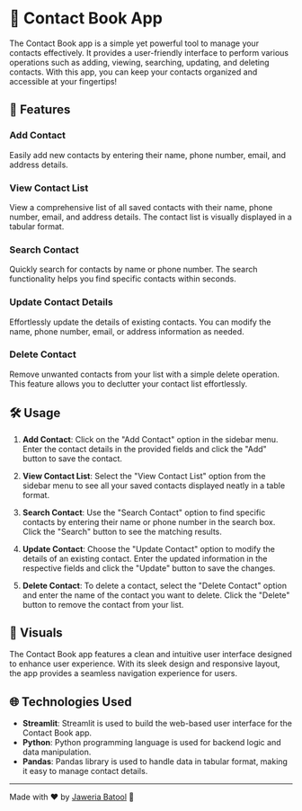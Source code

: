 # 📇 Contact Book App

The Contact Book app is a simple yet powerful tool to manage your contacts effectively. It provides a user-friendly interface to perform various operations such as adding, viewing, searching, updating, and deleting contacts. With this app, you can keep your contacts organized and accessible at your fingertips!

## 🚀 Features

### Add Contact
Easily add new contacts by entering their name, phone number, email, and address details.

### View Contact List
View a comprehensive list of all saved contacts with their name, phone number, email, and address details. The contact list is visually displayed in a tabular format.

### Search Contact
Quickly search for contacts by name or phone number. The search functionality helps you find specific contacts within seconds.

### Update Contact Details
Effortlessly update the details of existing contacts. You can modify the name, phone number, email, or address information as needed.

### Delete Contact
Remove unwanted contacts from your list with a simple delete operation. This feature allows you to declutter your contact list effortlessly.

## 🛠️ Usage

1. **Add Contact**: Click on the "Add Contact" option in the sidebar menu. Enter the contact details in the provided fields and click the "Add" button to save the contact.

2. **View Contact List**: Select the "View Contact List" option from the sidebar menu to see all your saved contacts displayed neatly in a table format.

3. **Search Contact**: Use the "Search Contact" option to find specific contacts by entering their name or phone number in the search box. Click the "Search" button to see the matching results.

4. **Update Contact**: Choose the "Update Contact" option to modify the details of an existing contact. Enter the updated information in the respective fields and click the "Update" button to save the changes.

5. **Delete Contact**: To delete a contact, select the "Delete Contact" option and enter the name of the contact you want to delete. Click the "Delete" button to remove the contact from your list.

## 🎨 Visuals

The Contact Book app features a clean and intuitive user interface designed to enhance user experience. With its sleek design and responsive layout, the app provides a seamless navigation experience for users.

## 🌐 Technologies Used

- **Streamlit**: Streamlit is used to build the web-based user interface for the Contact Book app.
- **Python**: Python programming language is used for backend logic and data manipulation.
- **Pandas**: Pandas library is used to handle data in tabular format, making it easy to manage contact details.

---

Made with ❤️ by [Jaweria Batool](https://www.linkedin.com/in/jaweria-batool/) 🚀
